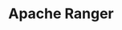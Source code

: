 ---
codehost: https://github.com/apache/ranger
logohandle: apache_ranger
sort: ranger
tags:
- apache
title: Apache Ranger
website: https://ranger.apache.org/
---